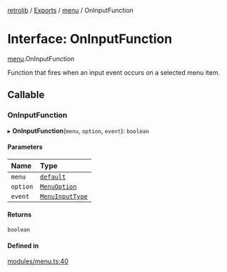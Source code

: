 [retrolib](../README.md) / [Exports](../modules.md) / [menu](../modules/menu.md) / OnInputFunction

# Interface: OnInputFunction

[menu](../modules/menu.md).OnInputFunction

Function that fires when an input event occurs on a selected menu item.

## Callable

### OnInputFunction

▸ **OnInputFunction**(`menu`, `option`, `event`): `boolean`

#### Parameters

| Name | Type |
| :------ | :------ |
| `menu` | [`default`](../classes/menu.default.md) |
| `option` | [`MenuOption`](../modules/menu.md#menuoption) |
| `event` | [`MenuInputType`](../enums/menu.MenuInputType.md) |

#### Returns

`boolean`

#### Defined in

[modules/menu.ts:40](https://github.com/philbgarner/retrolib/blob/d7cbf0a/src/modules/menu.ts#L40)
